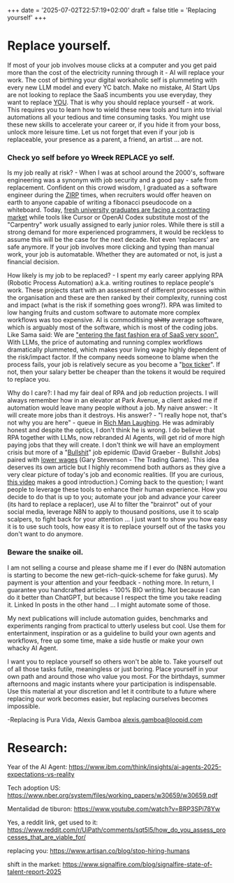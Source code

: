 +++
date = '2025-07-02T22:57:19+02:00'
draft = false
title = 'Replacing yourself'
+++

# Replace yourself. 

If most of your job involves mouse clicks at a computer and you get paid more than the cost of the electricity running through it - AI will replace your work. The cost of birthing your digital workaholic self is plummeting with every new LLM model and every YC batch. Make no mistake, AI Start Ups are not looking to replace the SaaS incumbents you use everyday, they want to replace [YOU](https://www.artisan.co/blog/stop-hiring-humans). That is why you should replace yourself - at work. This requires you to  learn how to wield these new tools and turn into trivial automations all your tedious and time consuming tasks. You might use these new skills to accelerate your career or, if you hide it from your boss, unlock more leisure time. Let us not forget that even if your job is replaceable, your presence as a parent, a friend, an artist ... are not.
### Check yo self before yo ~~Wreck~~ REPLACE yo self.  

Is my job really at risk? - When I was at school around the 2000's, software engineering was a synonym with job security and a good pay - safe from replacement. Confident on this crowd wisdom, I graduated as a software engineer during the [ZIRP](https://www.ycombinator.com/library/LC-what-is-zirp-and-how-did-it-poison-startups) times, when recruiters would offer heaven on earth to anyone capable of writing a fibonacci pseudocode on a whiteboard. Today, [fresh university graduates are facing a contracting market](https://www.signalfire.com/blog/signalfire-state-of-talent-report-2025) while tools like Cursor or OpenAI Codex substitute most of the "Carpentry" work usually assigned to early junior roles. While there is still a strong demand for more experienced programmers, it would be reckless to assume this will be the case for the next decade. Not even 'replacers' are safe anymore. If your job involves more clicking and typing than manual work, your job is automatable. Whether they are automated or not, is just a financial decision.

How likely is my job to be replaced? - I spent my early career applying RPA (Robotic Process Automation) a.k.a. writing routines to replace people's work. These projects start with an assessment of different processes within the organisation and these are then ranked by their complexity, running cost and impact (what is the risk if something goes wrong?). RPA was limited to low hanging fruits and custom software to automate more complex workflows was too expensive. AI is commoditising ~~shitty~~ average software, which is arguably most of the software, which is most of the coding jobs. Like Sama said: We are ["entering the fast fashion era of SaaS very soon".](https://x.com/sama/status/1952084574366032354) With LLMs, the price of automating and running complex workflows dramatically plummeted, which makes your living wage highly dependent of the risk/impact factor. If the company needs someone to blame when the process fails, your job is relatively secure as you become a "[box ticker](https://strikemag.org/bullshit-jobs/)". If not, then your salary better be cheaper than the tokens it would be required to replace you.

Why do I care?: I had my fair deal of RPA and job reduction projects. I will always remember how in an elevator at Park Avenue, a client asked me if automation would leave many people without a job. My naive answer: - It will create more jobs than it destroys. His answer? - "I really hope not, that's not why you are here" - queue in [Rich Man Laughing](https://www.tiktok.com/@911pxrsche/video/7370966462342696224?lang=en). He was admirably honest and despite the optics, I don't think he is wrong. I do believe that RPA together with LLMs, now rebranded AI Agents, will get rid of more high paying jobs that they will create. I don't think we will have an employment crisis but more of a "[Bullshit](https://strikemag.org/bullshit-jobs/)" job epidemic (David Graeber - Bullshit Jobs) paired with [lower wages](https://www.youtube.com/watch?v=a-ohZ74hdeI) (Gary Stevenson - The Trading Game). This idea deserves its own article but I highly recommend both authors as they give a very clear picture of today's job and economic realities. (If you are curious,[ this video](https://www.youtube.com/watch?v=6KXZP-Deel4) makes a good introduction.) Coming back to the question; I want people to leverage these tools to enhance their human experience. How you decide to do that is up to you; automate your job and advance your career (its hard to replace a replacer), use AI to filter the "brainrot" out of your social media, leverage N8N to apply to thousand positions, use it to scalp scalpers, to fight back for your attention ... I just want to show you how easy it is to use such tools, how easy it is to replace yourself out of the tasks you don't want to do anymore.

### Beware the sn**ai**ke oil. 


I am not selling a course and please shame me if I ever do (N8N automation is starting to become the new get-rich-quick-scheme for fake gurus). My payment is your attention and your feedback - nothing more. In return, I guarantee you handcrafted articles - 100% BIO writing. Not because I can do it better than ChatGPT, but because I respect the time you take reading it. Linked In posts in the other hand ... I might automate some of those. 

My next publications will include automation guides, benchmarks and experiments ranging from practical to utterly useless but cool. Use them for entertainment, inspiration or as a guideline to build your own agents and workflows, free up some time, make a side hustle or make your own whacky AI Agent.

I want you to replace yourself so others won't be able to. Take yourself out of all those tasks futile, meaningless or just boring. Place yourself in your own path and around those who value you most. For the birthdays, summer afternoons and magic instants where your participation is indispensable. Use this material at your discretion and let it contribute to a future where replacing our work becomes easier, but replacing ourselves becomes impossible. 

-Replacing is Pura Vida,
Alexis Gamboa
alexis.gamboa@loopid.com

# Research:


Year of the AI Agent: https://www.ibm.com/think/insights/ai-agents-2025-expectations-vs-reality 

Tech adoption US: https://www.nber.org/system/files/working_papers/w30659/w30659.pdf

Mentalidad de tiburon: https://www.youtube.com/watch?v=BRP3SPi78Yw

Yes, a reddit link, get used to it: https://www.reddit.com/r/UiPath/comments/sqt5l5/how_do_you_assess_processes_that_are_viable_for/

replacing you: https://www.artisan.co/blog/stop-hiring-humans

shift in the market: https://www.signalfire.com/blog/signalfire-state-of-talent-report-2025






